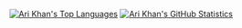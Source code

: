 [![Ari Khan's Top Languages](https://github-readme-stats.vercel.app/api/top-langs/?username=Proking4444&size_weight=1.0&count_weight=0&langs_count=24&layout=compact)](https://github.com/Proking4444)
[![Ari Khan's GitHub Statistics](https://github-readme-stats.vercel.app/api?username=Proking4444)](https://github.com/Proking4444)
